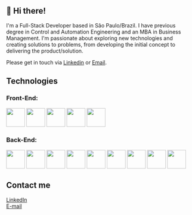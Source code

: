 ## 👋 Hi there!

I'm a Full-Stack Developer based in São Paulo/Brazil. I have previous degree in Control and Automation Engineering and an MBA in Business Management. I'm passionate about exploring new technologies and creating solutions to problems, from developing the initial concept to delivering the product/solution.

Please get in touch via [Linkedin](https://www.linkedin.com/in/alan-cristiano/) or [Email](mailto:alan.cristiano.dev@gmail.com).

## Technologies

### Front-End:

<div>
<img src="https://cdn.jsdelivr.net/gh/devicons/devicon@latest/icons/html5/html5-plain-wordmark.svg" width="50"/>
<img src="https://cdn.jsdelivr.net/gh/devicons/devicon@latest/icons/css3/css3-plain-wordmark.svg" width="50"/>
<img src="https://cdn.jsdelivr.net/gh/devicons/devicon@latest/icons/react/react-original-wordmark.svg" width="50"/>
<img src="https://cdn.jsdelivr.net/gh/devicons/devicon@latest/icons/typescript/typescript-original.svg" width="50"/>
<img src="https://cdn.jsdelivr.net/gh/devicons/devicon@latest/icons/javascript/javascript-original.svg" width="50"/>
</div>

### Back-End:

<div>
<img src="https://cdn.jsdelivr.net/gh/devicons/devicon@latest/icons/nodejs/nodejs-original-wordmark.svg" width="50"/>
<img src="https://cdn.jsdelivr.net/gh/devicons/devicon@latest/icons/nestjs/nestjs-original-wordmark.svg" width="50"/>
<img src="https://cdn.jsdelivr.net/gh/devicons/devicon@latest/icons/express/express-original-wordmark.svg" width="50" />
<img src="https://cdn.jsdelivr.net/gh/devicons/devicon@latest/icons/django/django-plain-wordmark.svg" width="50"/>
<img src="https://cdn.jsdelivr.net/gh/devicons/devicon@latest/icons/postgresql/postgresql-original-wordmark.svg" width="50"/>
<img src="https://cdn.jsdelivr.net/gh/devicons/devicon@latest/icons/mongodb/mongodb-original-wordmark.svg" width="50"/>
<img src="https://cdn.jsdelivr.net/gh/devicons/devicon@latest/icons/typescript/typescript-original.svg" width="50"/>
<img src="https://cdn.jsdelivr.net/gh/devicons/devicon@latest/icons/javascript/javascript-original.svg" width="50"/>
<img src="https://cdn.jsdelivr.net/gh/devicons/devicon@latest/icons/python/python-original.svg" width="50"/>
</div>

## Contact me

[LinkedIn](https://www.linkedin.com/in/alan-cristiano/)
<br>
[E-mail](mailto:alan.cristiano.dev@gmail.com)
